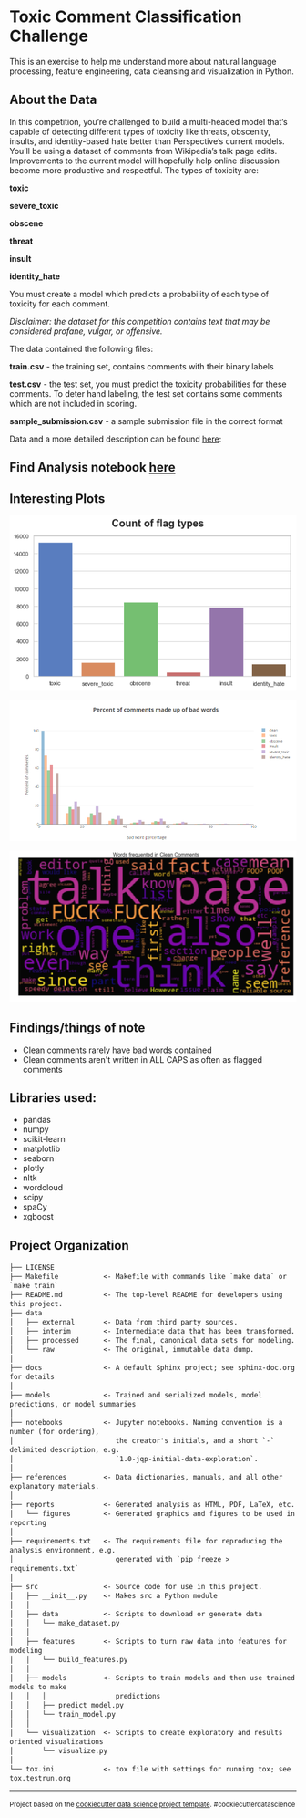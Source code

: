 # Toxic Comment Classification Challenge

This is an exercise to help me understand more about natural language processing, feature engineering, data cleansing and visualization in Python.

## About the Data

In this competition, you’re challenged to build a multi-headed model that’s capable of detecting different types of toxicity like threats, obscenity, insults, and identity-based hate better than Perspective’s current models. You’ll be using a dataset of comments from Wikipedia’s talk page edits. Improvements to the current model will hopefully help online discussion become more productive and respectful. The types of toxicity are:

**toxic**

**severe_toxic**

**obscene**

**threat**

**insult**

**identity_hate**

You must create a model which predicts a probability of each type of toxicity for each comment.

_Disclaimer: the dataset for this competition contains text that may be considered profane, vulgar, or offensive._

The data contained the following files:

**train.csv** - the training set, contains comments with their binary labels

**test.csv** - the test set, you must predict the toxicity probabilities for these comments. To deter hand labeling, the test set contains some comments which are not included in scoring.

**sample_submission.csv** - a sample submission file in the correct format

Data and a more detailed description can be found [here](https://www.kaggle.com/c/jigsaw-toxic-comment-classification-challenge/data):

## Find Analysis notebook [here](notebooks/Analysis.ipynb)

## Interesting Plots
![Count of flags](images/count_flags.png)

![Percent of bad words](images/pct_bad_words.PNG)

![Word Cloud](images/wordcloud.png)

## Findings/things of note

- Clean comments rarely have bad words contained
- Clean comments aren't written in ALL CAPS as often as flagged comments

## Libraries used:

- pandas
- numpy
- scikit-learn
- matplotlib
- seaborn
- plotly
- nltk
- wordcloud
- scipy
- spaCy
- xgboost

Project Organization
------------

    ├── LICENSE
    ├── Makefile           <- Makefile with commands like `make data` or `make train`
    ├── README.md          <- The top-level README for developers using this project.
    ├── data
    │   ├── external       <- Data from third party sources.
    │   ├── interim        <- Intermediate data that has been transformed.
    │   ├── processed      <- The final, canonical data sets for modeling.
    │   └── raw            <- The original, immutable data dump.
    │
    ├── docs               <- A default Sphinx project; see sphinx-doc.org for details
    │
    ├── models             <- Trained and serialized models, model predictions, or model summaries
    │
    ├── notebooks          <- Jupyter notebooks. Naming convention is a number (for ordering),
    │                         the creator's initials, and a short `-` delimited description, e.g.
    │                         `1.0-jqp-initial-data-exploration`.
    │
    ├── references         <- Data dictionaries, manuals, and all other explanatory materials.
    │
    ├── reports            <- Generated analysis as HTML, PDF, LaTeX, etc.
    │   └── figures        <- Generated graphics and figures to be used in reporting
    │
    ├── requirements.txt   <- The requirements file for reproducing the analysis environment, e.g.
    │                         generated with `pip freeze > requirements.txt`
    │
    ├── src                <- Source code for use in this project.
    │   ├── __init__.py    <- Makes src a Python module
    │   │
    │   ├── data           <- Scripts to download or generate data
    │   │   └── make_dataset.py
    │   │
    │   ├── features       <- Scripts to turn raw data into features for modeling
    │   │   └── build_features.py
    │   │
    │   ├── models         <- Scripts to train models and then use trained models to make
    │   │   │                 predictions
    │   │   ├── predict_model.py
    │   │   └── train_model.py
    │   │
    │   └── visualization  <- Scripts to create exploratory and results oriented visualizations
    │       └── visualize.py
    │
    └── tox.ini            <- tox file with settings for running tox; see tox.testrun.org


--------

<p><small>Project based on the <a target="_blank" href="https://drivendata.github.io/cookiecutter-data-science/">cookiecutter data science project template</a>. #cookiecutterdatascience</small></p>
